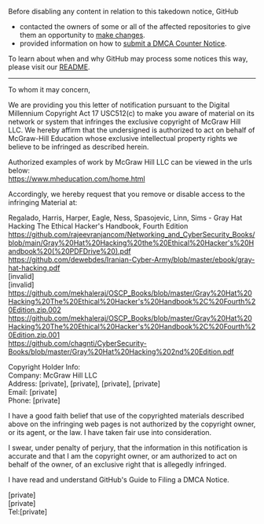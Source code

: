 Before disabling any content in relation to this takedown notice, GitHub
- contacted the owners of some or all of the affected repositories to give them an opportunity to [make changes](https://docs.github.com/en/github/site-policy/dmca-takedown-policy#a-how-does-this-actually-work).
- provided information on how to [submit a DMCA Counter Notice](https://docs.github.com/en/articles/guide-to-submitting-a-dmca-counter-notice).

To learn about when and why GitHub may process some notices this way, please visit our [README](https://github.com/github/dmca/blob/master/README.md#anatomy-of-a-takedown-notice).

---

To whom it may concern,
    
We are providing you this letter of notification pursuant to the Digital Millennium Copyright Act 17 USC512(c) to make you aware of material on its network or system that infringes the exclusive copyright of McGraw Hill LLC. We hereby affirm that the undersigned is authorized to act on behalf of McGraw-Hill Education whose exclusive intellectual property rights we believe to be infringed as described herein.         

Authorized examples of work by McGraw Hill LLC can be viewed in the urls below:  
https://www.mheducation.com/home.html

Accordingly, we hereby request that you remove or disable access to the infringing Material at:

Regalado, Harris, Harper, Eagle, Ness, Spasojevic, Linn, Sims - Gray Hat Hacking The Ethical Hacker's Handbook, Fourth Edition	
https://github.com/rajeevranjancom/Networking_and_CyberSecurity_Books/blob/main/Gray%20Hat%20Hacking%20the%20Ethical%20Hacker's%20Handbook%20(%20PDFDrive%20).pdf  
https://github.com/dewebdes/Iranian-Cyber-Army/blob/master/ebook/gray-hat-hacking.pdf  
[invalid]  
[invalid]  
https://github.com/mekhaleraj/OSCP_Books/blob/master/Gray%20Hat%20Hacking%20The%20Ethical%20Hacker's%20Handbook%2C%20Fourth%20Edition.zip.002  
https://github.com/mekhaleraj/OSCP_Books/blob/master/Gray%20Hat%20Hacking%20The%20Ethical%20Hacker's%20Handbook%2C%20Fourth%20Edition.zip.001  
https://github.com/chagnti/CyberSecurity-Books/blob/master/Gray%20Hat%20Hacking%202nd%20Edition.pdf  


Copyright Holder Info:  
Company: McGraw Hill LLC  
Address: [private], [private], [private], [private]  
Email: [private]  
Phone: [private]  

I have a good faith belief that use of the copyrighted materials described above on the infringing web pages is not authorized by the copyright owner, or its agent, or the law. I have taken fair use into consideration.

I swear, under penalty of perjury, that the information in this notification is accurate and that I am the copyright owner, or am authorized to act on behalf of the owner, of an exclusive right that is allegedly infringed.

I have read and understand GitHub's Guide to Filing a DMCA Notice.

[private]  
[private]  
Tel:[private]  
